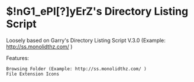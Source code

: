 $!nG1_ePl[?]yErZ's Directory Listing Script
=======================

Loosely based on Garry's Directory Listing Script V.3.0 (Example: http://ss.monolidthz.com/ )

Features:

	Browsing Folder (Example: http://ss.monolidthz.com/ )
	File Extension Icons
	
